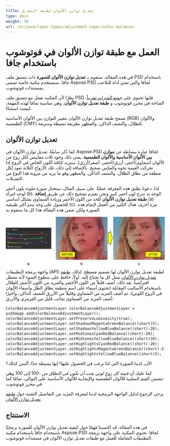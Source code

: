 ```yaml
---
title: تعديل توازن الألوان لطبقة التعديل
type: docs
weight: 30
url: /ar/java/layer-types/adjustment-layer/color-balance/
---
```


# العمل مع طبقة توازن الألوان في فوتوشوب باستخدام جافا

في هذه المقالة، سنقوم بـ **تعديل توازن الألوان للصورة** ذات تنسيق ملف PSD باستخدام جافا. سنستخدم مكتبة خاصة تسمى Aspose.PSD لجافا والتي تعتبر أداة للتلاعب بمستندات فوتوشوب.

نظرًا لأن المكتبة تعمل مع تنسيق ملف PSD، فإنها تحتوي على [جميع الميزات تقريباً](https://docs.aspose.com/psd/java/features/) المتاحة في محرر فوتوشوب و **طبقة تعديل توازن الألوان**، وهي مناسبة تمامًا لهذه المهمة، ليست استثناءً.

تسمح طبقة تعديل توازن الألوان بتغيير التوازن بين الألوان الأساسية (RGB) والألوان الطمسية (CMY) للظلال، والنصف الداكن، والمظهر بطريقة بسيطة وسريعة.

## تعديل توازن الألوان

كما ذُكر سابقًا، تعديل توازن الألوان في Aspose.PSD لجافا عبارة ببساطة عن **موازن بين الألوان الأساسية والألوان الطمسية**. يعني ذلك وجود ثلاث مقاييس لكل زوج من الألوان (سماوي/أحمر، أزرق/أخضر، أصفر/أزرق). ستزيد كثافة اللون الخاص في الزوج إذا تحركت القيمة نحوه والعكس صحيح. بالإضافة إلى ذلك، تلك الأزواج الثلاثة تعود لكل منطقة من نطاق الظلال، والنصف الداكن، والمظهر وهو ما يزيد من مرونة هذا النوع من التعديلات.

لذا، دعونا نطبق هذه المعرفة عمليًا. على سبيل المثال، سنختار صورة ملونة بلون أحمر لوجه امرأة (b). الوجه به تدرج لون أحمر كبير ونحن نعتزم تصحيح ذلك عن طريق **إضافة طبقة تعديل توازن الألوان** للحد من اللون الأحمر وزيادة السماوي بشكل أساسي (a) للحصول على وجه يبدو أكثر طبيعية (c). مرة أخرى، هناك الكثير من العمل لإتمام هذه الصورة ولكن ضمن هذه المقالة هذا كل ما سنقوم به.

![مثال على طبقة تعديل توازن الألوان](color-balance-adjustment-layer-example-figure-1.png) واجهة برمجة التطبيقات (API) لطبقة تعديل توازن الألوان لها تصميم مسطح. لذلك، [طبقة تعديل توازن الألوان](https://reference.aspose.com/psd/java/com.aspose.psd.fileformats.psd.layers.adjustmentlayers/colorbalanceadjustmentlayer) تمثل كل ما تحتاج إليه. أولاً، حافظ على سطوع الضوء لأنه معطل افتراضياً. بعد ذلك، أضف قليلاً من اللون الأخضر والمزيد من اللون الأصفر للظلال باستخدام الأساليب المقابلة (تحتوي أسماء على اسم منطقة نطاق الظل وأسماء الألوان في الزوج اللوني)، ثم أضف المزيد من السماوي وقليلاً من الأزرق للنصف الداكن، وأخيرًا أضف المزيد من السماوي بجانب قليل من القرمزي والأزرق:

    ColorBalanceAdjustmentLayer colorBalanceAdjustmentLayer = psdImage.addColorBalanceAdjustmentLayer();
    colorBalanceAdjustmentLayer.setPreserveLuminosity(true);
    colorBalanceAdjustmentLayer.setShadowsMagentaGreenBalance((short)5);
    colorBalanceAdjustmentLayer.setShadowsYellowBlueBalance((short)-20);
    colorBalanceAdjustmentLayer.setMidtonesCyanRedBalance((short)-20);
    colorBalanceAdjustmentLayer.setMidtonesYellowBlueBalance((short)10);
    colorBalanceAdjustmentLayer.setHighlightsCyanRedBalance((short)-20);
    colorBalanceAdjustmentLayer.setHighlightsMagentaGreenBalance((short)-5);
    colorBalanceAdjustmentLayer.setHighlightsYellowBlueBalance((short)5);

الآن، لدينا الصورة التي كنا نرغب في الحصول عليها! إنها بسيطة جدًا، أليس كذلك؟

كما عليك أن _قيمة كل زوج لوني يجب أن تكون في النطاق من -100 إلى 100_ وهي تتضمن القيم السلبية للألوان الطمسية والإيجابية للألوان الأساسية على التوالي، تمامًا كما في محرر فوتوشوب.

يرجى الرجوع لدليل الواجهة البرمجية لدينا لمعرفة المزيد من التفاصيل التقنية حول [طبقة تعديل توازن الألوان](https://reference.aspose.com/psd/java/com.aspose.psd.fileformats.psd.layers.adjustmentlayers/colorbalanceadjustmentlayer).

## الاستنتاج

في هذه المقالة، قد اكتسبنا فهمًا حول كيفية تعديل توازن الألوان للصورة برمجيًا باستخدام جافا باستخدام مكتبة Aspose.PSD لجافا. تحتوي المكتبة على واجهة برمجة التطبيقات الشاملة للعمل مع طبقات تعديل توازن الألوان في مستندات فوتوشوب.